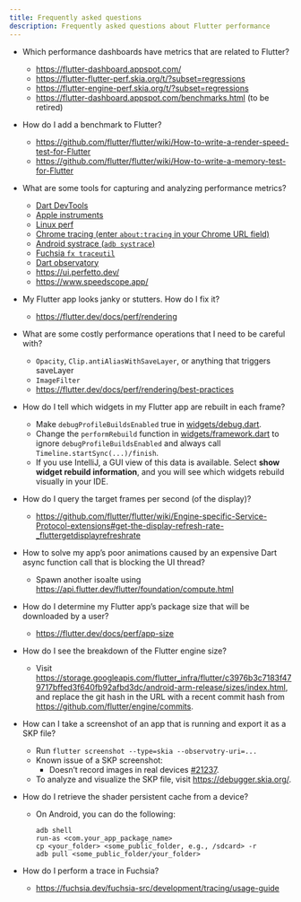 ```yaml
---
title: Frequently asked questions
description: Frequently asked questions about Flutter performance
---
```


- Which performance dashboards have metrics that are related to Flutter?
  - https://flutter-dashboard.appspot.com/
  - https://flutter-flutter-perf.skia.org/t/?subset=regressions
  - https://flutter-engine-perf.skia.org/t/?subset=regressions
  - https://flutter-dashboard.appspot.com/benchmarks.html (to be retired)

- How do I add a benchmark to Flutter?
  - https://github.com/flutter/flutter/wiki/How-to-write-a-render-speed-test-for-Flutter
  - https://github.com/flutter/flutter/wiki/How-to-write-a-memory-test-for-Flutter

- What are some tools for capturing and analyzing performance metrics?
  - [Dart DevTools](https://flutter.dev/docs/development/tools/devtools/)
  - [Apple instruments](https://en.wikipedia.org/wiki/Instruments_(software))
  - [Linux perf](https://en.wikipedia.org/wiki/Perf_(Linux))
  - [Chrome tracing (enter `about:tracing` in your Chrome URL field)][tracing]
  - [Android systrace (`adb systrace`)][systrace]
  - [Fuchsia `fx traceutil`][traceutil]
  - [Dart observatory](https://dart-lang.github.io/observatory/)
  - https://ui.perfetto.dev/
  - https://www.speedscope.app/

- My Flutter app looks janky or stutters. How do I fix it?
  - https://flutter.dev/docs/perf/rendering

- What are some costly performance operations that I need to be careful with?
  - `Opacity`, `Clip.antiAliasWithSaveLayer`, or anything that triggers
    saveLayer
  - `ImageFilter`
  - https://flutter.dev/docs/perf/rendering/best-practices

- How do I tell which widgets in my Flutter app are rebuilt in each frame?
  - Make `debugProfileBuildsEnabled` true in [widgets/debug.dart][debug.dart].
  - Change the `performRebuild` function in
    [widgets/framework.dart][framework.dart] to ignore
    `debugProfileBuildsEnabled` and always call
    `Timeline.startSync(...)/finish`.
  - If you use IntelliJ, a GUI view of this data is available. Select 
    **show widget rebuild information**, and you will see which widgets 
    rebuild visually in your IDE.

- How do I query the target frames per second (of the display)?
  - https://github.com/flutter/flutter/wiki/Engine-specific-Service-Protocol-extensions#get-the-display-refresh-rate-_fluttergetdisplayrefreshrate

- How to solve my app’s poor animations caused by an expensive Dart async
  function call that is blocking the UI thread?
  - Spawn another isoalte using
    https://api.flutter.dev/flutter/foundation/compute.html

- How do I determine my Flutter app’s package size that will be downloaded by a 
  user?
  - https://flutter.dev/docs/perf/app-size

- How do I see the breakdown of the Flutter engine size?
  - Visit 
    https://storage.googleapis.com/flutter_infra/flutter/c3976b3c7183f479717bffed3f640fb92afbd3dc/android-arm-release/sizes/index.html,
    and replace the git hash in the URL with a recent commit hash from
    https://github.com/flutter/engine/commits.

- How can I take a screenshot of an app that is running and export it as a SKP 
  file?
  - Run `flutter screenshot --type=skia --observotry-uri=...`
  - Known issue of a SKP screenshot:
    - Doesn’t record images in real devices [#21237](https://github.com/flutter/flutter/issues/21237).
  - To analyze and visualize the SKP file, visit https://debugger.skia.org/.

- How do I retrieve the shader persistent cache from a device?
  - On Android, you can do the following:
    ```
    adb shell
    run-as <com.your_app_package_name>
    cp <your_folder> <some_public_folder, e.g., /sdcard> -r
    adb pull <some_public_folder/your_folder>
    ```

- How do I perform a trace in Fuchsia?
  - https://fuchsia.dev/fuchsia-src/development/tracing/usage-guide

[tracing]:
https://www.chromium.org/developers/how-tos/trace-event-profiling-tool

[systrace]: https://developer.android.com/studio/profile/systrace

[traceutil]: https://fuchsia.dev/fuchsia-src/development/tracing/usage-guide

[debug.dart]:
https://github.com/flutter/flutter/blob/master/packages/flutter/lib/src/widgets/debug.dart

[framework.dart]:
https://github.com/flutter/flutter/blob/master/packages/flutter/lib/src/widgets/framework.dart